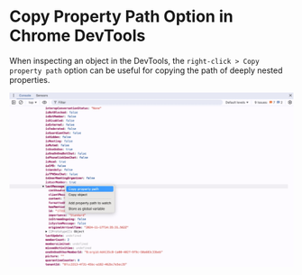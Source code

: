 # Copy Property Path Option in Chrome DevTools

When inspecting an object in the DevTools, the `right-click > Copy property path` option can be useful for copying the path of deeply nested properties.

![Screenshot of copy property path option in chrome dev tools](../img/copy-property-path.jpg)